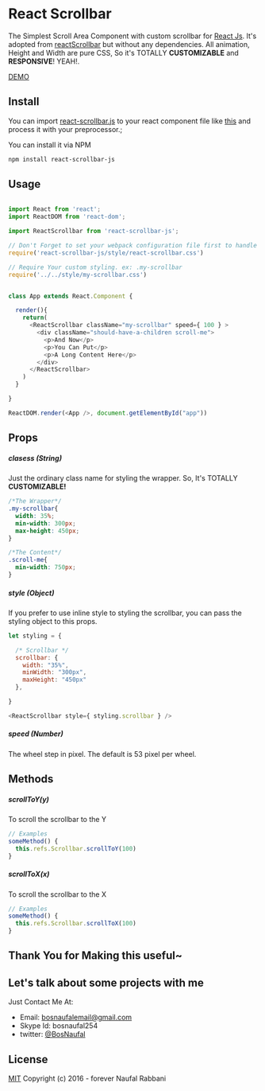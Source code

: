 # React Scrollbar

The Simplest Scroll Area Component with custom scrollbar for [React Js](http://facebook.github.io/react/). It's adopted from [reactScrollbar](https://github.com/souhe/reactScrollbar) but without any dependencies. All animation, Height and Width are pure CSS, So it's TOTALLY **CUSTOMIZABLE** and **RESPONSIVE**! YEAH!.

[DEMO](https://bosnaufal.github.io/react-scrollbar)

## Install
You can import [react-scrollbar.js](./src/js/components/react-scrollbar.js) to your react component file like [this](./src/js/components/app.js) and process it with your preprocessor.;



You can install it via NPM
```bash
npm install react-scrollbar-js
```


## Usage
```javascript

import React from 'react';
import ReactDOM from 'react-dom';

import ReactScrollbar from 'react-scrollbar-js';

// Don't Forget to set your webpack configuration file first to handle *.css file
require('react-scrollbar-js/style/react-scrollbar.css')

// Require Your custom styling. ex: .my-scrollbar
require('../../style/my-scrollbar.css')


class App extends React.Component {

  render(){
    return(
      <ReactScrollbar className="my-scrollbar" speed={ 100 } >
        <div className="should-have-a-children scroll-me">
          <p>And Now</p>
          <p>You Can Put</p>
          <p>A Long Content Here</p>
        </div>
      </ReactScrollbar>
    )
  }

}

ReactDOM.render(<App />, document.getElementById("app"))

```


## Props
##### clasess (String)
Just the ordinary class name for styling the wrapper. So, It's TOTALLY **CUSTOMIZABLE!**
```css
/*The Wrapper*/
.my-scrollbar{
  width: 35%;
  min-width: 300px;
  max-height: 450px;
}

/*The Content*/
.scroll-me{
  min-width: 750px;
}
```

##### style (Object)
If you prefer to use inline style to styling the scrollbar, you can pass the styling object to this props.
```javascript
let styling = {

  /* Scrollbar */
  scrollbar: {
    width: "35%",
    minWidth: "300px",
    maxHeight: "450px"
  },

}

<ReactScrollbar style={ styling.scrollbar } />
```

##### speed (Number)
The wheel step in pixel. The default is 53 pixel per wheel.

## Methods
##### scrollToY(y)
To scroll the scrollbar to the Y
```javascript
// Examples
someMethod() {
  this.refs.Scrollbar.scrollToY(100)
}
```

##### scrollToX(x)
To scroll the scrollbar to the X
```javascript
// Examples
someMethod() {
  this.refs.Scrollbar.scrollToX(100)
}
```

## Thank You for Making this useful~

## Let's talk about some projects with me
Just Contact Me At:
- Email: [bosnaufalemail@gmail.com](mailto:bosnaufalemail@gmail.com)
- Skype Id: bosnaufal254
- twitter: [@BosNaufal](https://twitter.com/BosNaufal)

## License
[MIT](http://opensource.org/licenses/MIT)
Copyright (c) 2016 - forever Naufal Rabbani
